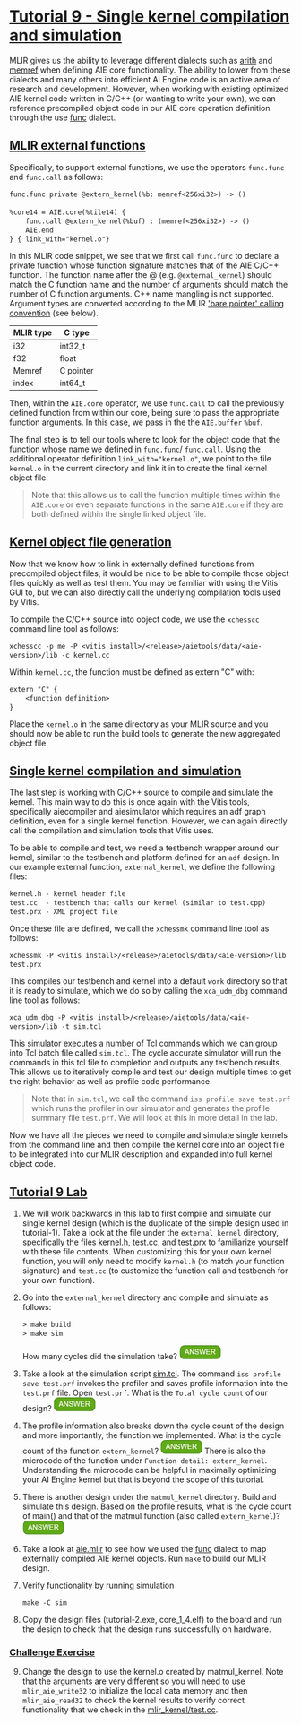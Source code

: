 <!---//===- README.md --------------------------*- Markdown -*-===//
//
// This file is licensed under the Apache License v2.0 with LLVM Exceptions.
// See https://llvm.org/LICENSE.txt for license information.
// SPDX-License-Identifier: Apache-2.0 WITH LLVM-exception
//
// Copyright (C) 2022, Advanced Micro Devices, Inc.
// 
//===----------------------------------------------------------------------===//-->
# <ins>Tutorial 9 - Single kernel compilation and simulation</ins>

MLIR gives us the ability to leverage different dialects such as [arith](https://mlir.llvm.org/docs/Dialects/ArithOps/) and [memref](https://mlir.llvm.org/docs/Dialects/MemRef/) when defining AIE core functionality. The ability to lower from these dialects and many others into efficient AI Engine code is an active area of research and development. However, when working with existing optimized AIE kernel code written in C/C++ (or wanting to write your own), we can reference precompiled object code in our AIE core operation definition through the use [func](https://mlir.llvm.org/docs/Dialects/Func/) dialect.

## <ins>MLIR external functions</ins>

Specifically, to support external functions, we use the operators `func.func` and `func.call` as follows:
```
func.func private @extern_kernel(%b: memref<256xi32>) -> ()

%core14 = AIE.core(%tile14) {
    func.call @extern_kernel(%buf) : (memref<256xi32>) -> ()
    AIE.end
} { link_with="kernel.o"}
```
In this MLIR code snippet, we see that we first call `func.func` to declare a private function whose function signature matches that of the AIE C/C++ function. The function name after the @ (e.g. `@external_kernel`) should match the C function name and the number of arguments should match the number of C function arguments.  C++ name mangling is not supported.  Argument types are converted according to the MLIR ['bare pointer' calling convention](https://mlir.llvm.org/docs/TargetLLVMIR/#bare-pointer-calling-convention-for-ranked-memref) (see below). 

| MLIR type   | C type      |
| ----------- | ----------- |
| i32         | int32_t     |
| f32         | float       |
| Memref      | C pointer   |
| index       | int64_t     |

Then, within the `AIE.core` operator, we use `func.call` to call the previously defined function from within our core, being sure to pass the appropriate function arguments. In this case, we pass in the the `AIE.buffer` `%buf`. 

The final step is to tell our tools where to look for the object code that the function whose name we defined in `func.func`/ `func.call`. Using the additional operator definition `link_with="kernel.o"`, we point to the file `kernel.o` in the current directory and link it in to create the final kernel object file.
> Note that this allows us to call the function multiple times within the `AIE.core` or even separate functions in the same `AIE.core` if they are both defined within the single linked object file.

## <ins>Kernel object file generation</ins>

Now that we know how to link in externally defined functions from precompiled object files, it would be nice to be able to compile those object files quickly as well as test them.  You may be familiar with using the Vitis GUI to, but we can also directly call the underlying compilation tools used by Vitis.

To compile the C/C++ source into object code, we use the `xchesscc` command line tool as follows:
```
xchesscc -p me -P <vitis install>/<release>/aietools/data/<aie-version>/lib -c kernel.cc
```
Within `kernel.cc`, the function must be defined as extern "C" with:
```
extern "C" {
    <function definition>
}
```
Place the `kernel.o` in the same directory as your MLIR source and you should now be able to run the build tools to generate the new aggregated object file.

## <ins>Single kernel compilation and simulation</ins>

The last step is working with C/C++ source to compile and simulate the kernel. This main way to do this is once again with the Vitis tools, specifically aiecompiler and aiesimulator which requires an adf graph definition, even for a single kernel function. However, we can again directly call the compilation and simulation tools that Vitis uses. 

To be able to compile and test, we need a testbench wrapper around our kernel, similar to the testbench and platform defined for an `adf` design. In our example external function, `external_kernel`, we define the following files:
```
kernel.h - kernel header file
test.cc  - testbench that calls our kernel (similar to test.cpp)
test.prx - XML project file
```
Once these file are defined, we call the `xchessmk` command line tool as follows:
```
xchessmk -P <vitis install>/<release>/aietools/data/<aie-version>/lib test.prx
```
This compiles our testbench and kernel into a default `work` directory so that it is ready to simulate, which we do so by calling the `xca_udm_dbg` command line tool as follows:
```
xca_udm_dbg -P <vitis install>/<release>/aietools/data/<aie-version>/lib -t sim.tcl
```
This simulator executes a number of Tcl commands which we can group into Tcl batch file called  `sim.tcl`. The cycle accurate simulator will run the commands in this tcl file to completion and outputs any testbench results. This allows us to iteratively compile and test our design multiple times to get the right behavior as well as profile code performance.
> Note that in `sim.tcl`, we call the command `iss profile save test.prf` which runs the profiler in our simulator and generates the profile summary file `test.prf`. We will look at this in more detail in the lab.

Now we have all the pieces we need to compile and simulate single kernels from the command line and then compile the kernel core into an object file to be integrated into our MLIR description and expanded into full kernel object code.

## <ins>Tutorial 9 Lab</ins>

1. We will work backwards in this lab to first compile and simulate our single kernel design (which is the duplicate of the simple design used in tutorial-1). Take a look at the file under the `external_kernel` directory, specifically the files [kernel.h](external_kernel/kernel.h), [test.cc](external_kernel/test.cc), and [test.prx](external_kernel/test.prx) to familiarize yourself with these file contents. When customizing this for your own kernel function, you will only need to modify `kernel.h` (to match your function signature) and `test.cc` (to customize the function call and testbench for your own function).

2. Go into the `external_kernel` directory and compile and simulate as follows:
    ```
    > make build
    > make sim
    ```
    How many cycles did the simulation take? <img src="../images/answer1.jpg" title="214 cycles" height=25>

3. Take a look at the simulation script [sim.tcl](external_kernel/sim.tcl). The command `iss profile save test.prf` invokes the profiler and saves profile information into the `test.prf` file. Open `test.prf`. What is the `Total cycle count` of our design? <img src="../images/answer1.jpg" title="Also 214 cycles" height=25>

4. The profile information also breaks down the cycle count of the design and more importantly, the function we implemented. What is the cycle count of the function `extern_kernel`? <img src="../images/answer1.jpg" title="6 cycles" height=25>
There is also the microcode of the function under `Function detail: extern_kernel`. Understanding the microcode can be helpful in maximally optimizing your AI Engine kernel but that is beyond the scope of this tutorial.

5. There is another design under the `matmul_kernel` directory. Build and simulate this design. Based on the profile results, what is the cycle count of main() and that of the matmul function (also called `extern_kernel`)? <img src="../images/answer1.jpg" title="testbench cycle count = 5128 cyles. extern_kernel = 4978 cycles" height=25>

6. Take a look at [aie.mlir](aie.mlir) to see how we used the [func](https://mlir.llvm.org/docs/Dialects/Func/) dialect to map externally compiled AIE kernel objects. Run `make` to build our MLIR design.

7. Verify functionality by running simulation
    ```
    make -C sim
    ```

8. Copy the design files (tutorial-2.exe, core_1_4.elf) to the board and run the design to check that the design runs successfully on hardware.

### <ins>Challenge Exercise</ins>
9. Change the design to use the kernel.o created by matmul_kernel. Note that the arguments are very different so you will need to use `mlir_aie_write32` to initialize the local data memory and then `mlir_aie_read32` to check the kernel results to verify correct functionality that we check in the [mlir_kernel/test.cc](mlir_kernel/test.cc).
